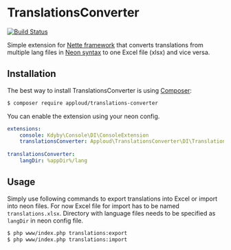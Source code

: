 TranslationsConverter
======

[![Build Status](https://travis-ci.org/JanKonas/TranslationsConverter.svg?branch=master)](https://travis-ci.org/JanKonas/TranslationsConverter)

Simple extension for [Nette framework](https://nette.org) that converts translations from multiple lang files in [Neon syntax](https://ne-on.org) to one Excel file (xlsx) and vice versa.

Installation
------------

The best way to install TranslationsConverter is using [Composer](http://getcomposer.org/):

```sh
$ composer require apploud/translations-converter
```

You can enable the extension using your neon config.

```yml
extensions:
	console: Kdyby\Console\DI\ConsoleExtension
	translationsConverter: Apploud\TranslationsConverter\DI\TranslationsConverterExtension
		
translationsConverter:
	langDir: %appDir%/lang
```

Usage
------------

Simply use following commands to export translations into Excel or import into neon files. For now Excel file for import has to be named `translations.xlsx`. Directory with language files needs to be specified as `langDir` in neon config file.

```sh
$ php www/index.php translations:export
$ php www/index.php translations:import
```
